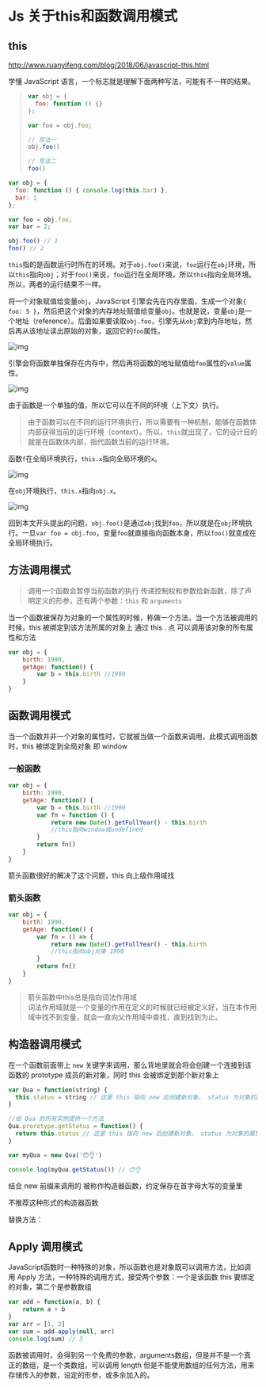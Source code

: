 # Js 关于this和函数调用模式

## this

http://www.ruanyifeng.com/blog/2018/06/javascript-this.html

学懂 JavaScript 语言，一个标志就是理解下面两种写法，可能有不一样的结果。

> ```js
> var obj = {
>   foo: function () {}
> };
> 
> var foo = obj.foo;
> 
> // 写法一
> obj.foo()
> 
> // 写法二
> foo()
> ```

```js
var obj = {
  foo: function () { console.log(this.bar) },
  bar: 1
};

var foo = obj.foo;
var bar = 2;

obj.foo() // 1
foo() // 2
```

`this`指的是函数运行时所在的环境。对于`obj.foo()`来说，`foo`运行在`obj`环境，所以`this`指向`obj`；对于`foo()`来说，`foo`运行在全局环境，所以`this`指向全局环境。所以，两者的运行结果不一样。

将一个对象赋值给变量`obj`。JavaScript 引擎会先在内存里面，生成一个对象`{ foo: 5 }`，然后把这个对象的内存地址赋值给变量`obj`。也就是说，变量`obj`是一个地址（reference）。后面如果要读取`obj.foo`，引擎先从`obj`拿到内存地址，然后再从该地址读出原始的对象，返回它的`foo`属性。

 ![img](https://www.wangbase.com/blogimg/asset/201806/bg2018061802.png)



引擎会将函数单独保存在内存中，然后再将函数的地址赋值给`foo`属性的`value`属性。

![img](https://www.wangbase.com/blogimg/asset/201806/bg2018061803.png)

由于函数是一个单独的值，所以它可以在不同的环境（上下文）执行。

> 由于函数可以在不同的运行环境执行，所以需要有一种机制，能够在函数体内部获得当前的运行环境（context）。所以，`this`就出现了，它的设计目的就是在函数体内部，指代函数当前的运行环境。

函数`f`在全局环境执行，`this.x`指向全局环境的`x`。

![img](https://www.wangbase.com/blogimg/asset/201806/bg2018061804.png)

在`obj`环境执行，`this.x`指向`obj.x`。

![img](https://www.wangbase.com/blogimg/asset/201806/bg2018061805.png)

回到本文开头提出的问题，`obj.foo()`是通过`obj`找到`foo`，所以就是在`obj`环境执行。一旦`var foo = obj.foo`，变量`foo`就直接指向函数本身，所以`foo()`就变成在全局环境执行。

## 方法调用模式



> 调用一个函数会暂停当前函数的执行 传递控制权和参数给新函数，除了声明定义的形参，还有两个参数：`this` 和 `arguments`



当一个函数被保存为对象的一个属性的时候，称做一个方法，当一个方法被调用的时候，this 被绑定到该方法所属的对象上 通过 this . 点 可以调用该对象的所有属性和方法

```js
var obj = {
	birth: 1990,
	getAge: function() {
		var b = this.birth //1990
	}
}

```



## 函数调用模式

当一个函数并非一个对象的属性时，它就被当做一个函数来调用，此模式调用函数时，this 被绑定到全局对象 即 window

### 一般函数

```js
var obj = {
	birth: 1990,
	getAge: function() {
		var b = this.birth //1990
		var fn = function () {
			return new Date().getFullYear() - this.birth 
			//this指向window或undefined
		}
		return fn()
	}
}

```

箭头函数很好的解决了这个问题，this 向上级作用域找

### 箭头函数

```js
var obj = {
	birth: 1990,
	getAge: function() {
		var fn = () => {
			return new Date().getFullYear() - this.birth 
			//this指向obj对象 1990
		}
		return fn()
	}
}
```
>箭头函数中this总是指向词法作用域  
>词法作用域就是一个变量的作用在定义的时候就已经被定义好，当在本作用域中找不到变量，就会一直向父作用域中查找，直到找到为止。



## 构造器调用模式

在一个函数前面带上 `new` 关键字来调用，那么背地里就会将会创建一个连接到该函数的 prototype 成员的新对象，同时 this 会被绑定到那个新对象上

```js
var Qua = function(string) {
  this.status = string // 这里 this 指向 new 后创建新对象， status 为对象的属性
}

//给 Qua 的所有实例提供一个方法
Qua.prorotype.getStatus = function() {
  return this.status // 这里 this 指向 new 后创建新对象， status 为对象的属性 该函数为对象的方法
}

var myQua = new Qua('😯👌')

console.log(myQua.getStatus()) // 😯👌

```

结合 new 前缀来调用的 被称作构造器函数，约定保存在首字母大写的变量里

不推荐这种形式的构造器函数

替换方法：



## Apply 调用模式

JavaScript函数时一种特殊的对象，所以函数也是对象既可以调用方法，比如调用 Apply 方法，一种特殊的调用方式，接受两个参数：一个是该函数 this 要绑定的对象，第二个是参数数组

```js
var add = function(a, b) {
	return a + b
}
var arr = [1, 2]
var sum = add.apply(null, arr)
console.log(sum) // 3
```
函数被调用时，会得到另一个免费的参数，arguments数组，但是并不是一个真正的数组，是一个类数组，可以调用 length 但是不能使用数组的任何方法，用来存储传入的参数，设定的形参，或多余加入的。
